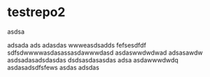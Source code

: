 # testrepo2

asdsa

adsada
ads
adasdas
wwweasdsadds
fefsesdfdf
sdfsdwwwwasdasassasdawwwdasd
asdaswwdwdwad
adsasawdw
asdsadasadsdasdas
dsdsasdasasdas
adsa
asdawwwdwdq
asdasadsdfsfews
asdas
adsdas
